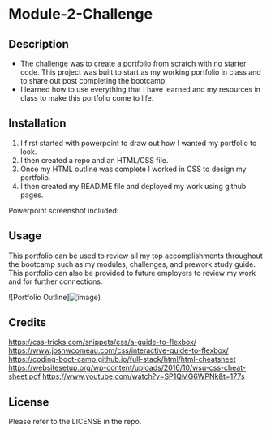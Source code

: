 # Module-2-Challenge

## Description

- The challenge was to create a portfolio from scratch with no starter code. This project was built to start as my working portfolio in class and to share out post completing the bootcamp.
- I learned how to use everything that I have learned and my resources in class to make this portfolio come to life.

## Installation

1. I first started with powerpoint to draw out how I wanted my portfolio to look.
2. I then created a repo and an HTML/CSS file.
3. Once my HTML outline was complete I worked in CSS to design my portfolio.
4. I then created my READ.ME file and deployed my work using github pages.

Powerpoint screenshot included:


## Usage

This portfolio can be used to review all my top accomplishments throughout the bootcamp such as my modules, challenges, and prework study guide. This portfolio can also be provided to future employers to review my work and for further connections.

![Portfolio Outline]![image](https://user-images.githubusercontent.com/117392154/207958426-f9803056-d2d3-4699-9760-03ad915f8acf.png))

## Credits

https://css-tricks.com/snippets/css/a-guide-to-flexbox/
https://www.joshwcomeau.com/css/interactive-guide-to-flexbox/ 
https://coding-boot-camp.github.io/full-stack/html/html-cheatsheet
https://websitesetup.org/wp-content/uploads/2016/10/wsu-css-cheat-sheet.pdf
https://www.youtube.com/watch?v=SP1QMG6WPNk&t=177s


## License

Please refer to the LICENSE in the repo.

